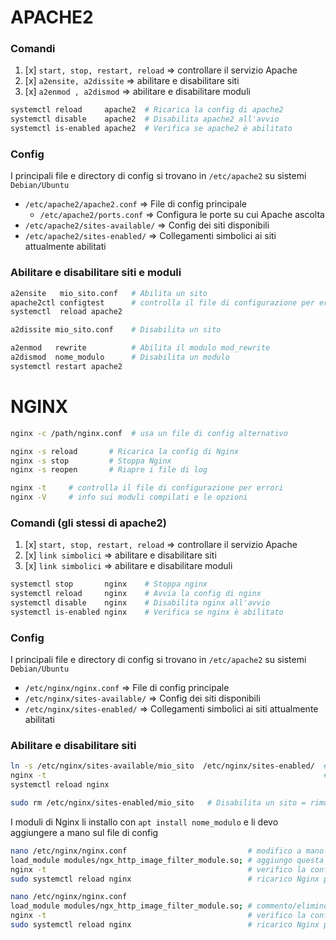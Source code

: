 # APACHE2
### Comandi
1. [x] `start, stop, restart, reload`  => controllare il servizio Apache
2. [x] `a2ensite, a2dissite`           => abilitare e disabilitare siti
3. [x] `a2enmod , a2dismod`            => abilitare e disabilitare moduli
```bash
systemctl reload     apache2  # Ricarica la config di apache2
systemctl disable    apache2  # Disabilita apache2 all'avvio 
systemctl is-enabled apache2  # Verifica se apache2 è abilitato
```

### Config
I principali file e directory di config si trovano in `/etc/apache2` su sistemi `Debian/Ubuntu`
* `/etc/apache2/apache2.conf`     =>  File di config principale
  * `/etc/apache2/ports.conf`     =>  Configura le porte su cui Apache ascolta
* `/etc/apache2/sites-available/` =>  Config dei siti disponibili
* `/etc/apache2/sites-enabled/`   =>  Collegamenti simbolici ai siti attualmente abilitati

###  Abilitare e disabilitare siti e moduli
```bash
a2ensite   mio_sito.conf   # Abilita un sito
apache2ctl configtest      # controlla il file di configurazione per errori
systemctl  reload apache2

a2dissite mio_sito.conf    # Disabilita un sito

a2enmod   rewrite          # Abilita il modulo mod_rewrite
a2dismod  nome_modulo      # Disabilita un modulo
systemctl restart apache2
```



# NGINX
```bash
nginx -c /path/nginx.conf  # usa un file di config alternativo

nginx -s reload       # Ricarica la config di Nginx 
nginx -s stop         # Stoppa Nginx
nginx -s reopen       # Riapre i file di log

nginx -t     # controlla il file di configurazione per errori
nginx -V     # info sui moduli compilati e le opzioni
```

### Comandi (gli stessi di apache2)
1. [x] `start, stop, restart, reload`  => controllare il servizio Apache
2. [x] `link simbolici`                => abilitare e disabilitare siti
3. [x] `link simbolici`                => abilitare e disabilitare moduli
```bash
systemctl stop       nginx    # Stoppa nginx
systemctl reload     nginx    # Avvia la config di nginx
systemctl disable    nginx    # Disabilita nginx all'avvio 
systemctl is-enabled nginx    # Verifica se nginx è abilitato
```

### Config
I principali file e directory di config si trovano in `/etc/apache2` su sistemi `Debian/Ubuntu`
* `/etc/nginx/nginx.conf`       =>  File di config principale
* `/etc/nginx/sites-available/` =>  Config dei siti disponibili
* `/etc/nginx/sites-enabled/`   =>  Collegamenti simbolici ai siti attualmente abilitati

###  Abilitare e disabilitare siti
```bash
ln -s /etc/nginx/sites-available/mio_sito  /etc/nginx/sites-enabled/  # Abilita un sito
nginx -t                                                              # controlla la config per errori
systemctl reload nginx

sudo rm /etc/nginx/sites-enabled/mio_sito   # Disabilita un sito = rimuove il collegamento simbolico
```
I moduli di Nginx li installo con `apt install nome_modulo` e li devo aggiungere a mano sul file di config
```bash
nano /etc/nginx/nginx.conf                           # modifico a mano la config
load_module modules/ngx_http_image_filter_module.so; # aggiungo questa riga x aggiungere il modulo
nginx -t                                             # verifico la config di Nginx
sudo systemctl reload nginx                          # ricarico Nginx per applicare le modifiche

nano /etc/nginx/nginx.conf
load_module modules/ngx_http_image_filter_module.so; # commento/elimino questa riga x eliminare il modulo
nginx -t                                             # verifico la config di Nginx
sudo systemctl reload nginx                          # ricarico Nginx per applicare le modifiche
```




